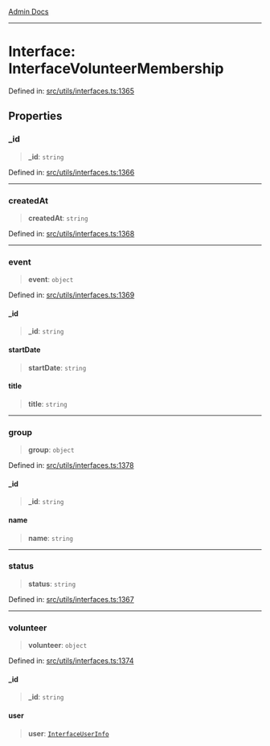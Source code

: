 [Admin Docs](/)

***

# Interface: InterfaceVolunteerMembership

Defined in: [src/utils/interfaces.ts:1365](https://github.com/PalisadoesFoundation/talawa-admin/blob/main/src/utils/interfaces.ts#L1365)

## Properties

### \_id

> **\_id**: `string`

Defined in: [src/utils/interfaces.ts:1366](https://github.com/PalisadoesFoundation/talawa-admin/blob/main/src/utils/interfaces.ts#L1366)

***

### createdAt

> **createdAt**: `string`

Defined in: [src/utils/interfaces.ts:1368](https://github.com/PalisadoesFoundation/talawa-admin/blob/main/src/utils/interfaces.ts#L1368)

***

### event

> **event**: `object`

Defined in: [src/utils/interfaces.ts:1369](https://github.com/PalisadoesFoundation/talawa-admin/blob/main/src/utils/interfaces.ts#L1369)

#### \_id

> **\_id**: `string`

#### startDate

> **startDate**: `string`

#### title

> **title**: `string`

***

### group

> **group**: `object`

Defined in: [src/utils/interfaces.ts:1378](https://github.com/PalisadoesFoundation/talawa-admin/blob/main/src/utils/interfaces.ts#L1378)

#### \_id

> **\_id**: `string`

#### name

> **name**: `string`

***

### status

> **status**: `string`

Defined in: [src/utils/interfaces.ts:1367](https://github.com/PalisadoesFoundation/talawa-admin/blob/main/src/utils/interfaces.ts#L1367)

***

### volunteer

> **volunteer**: `object`

Defined in: [src/utils/interfaces.ts:1374](https://github.com/PalisadoesFoundation/talawa-admin/blob/main/src/utils/interfaces.ts#L1374)

#### \_id

> **\_id**: `string`

#### user

> **user**: [`InterfaceUserInfo`](InterfaceUserInfo.md)
